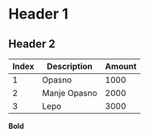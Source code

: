 # Header 1

## Header 2

Index | Description | Amount
------|-------------|-------
1     | Opasno      | 1000
2     | Manje Opasno| 2000
3     | Lepo        | 3000

**Bold** 